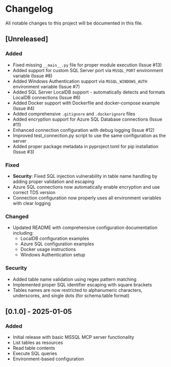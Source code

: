 # Changelog

All notable changes to this project will be documented in this file.

## [Unreleased]

### Added
- Fixed missing `__main__.py` file for proper module execution (Issue #13)
- Added support for custom SQL Server port via `MSSQL_PORT` environment variable (Issue #8)
- Added Windows Authentication support via `MSSQL_WINDOWS_AUTH` environment variable (Issue #7)
- Added SQL Server LocalDB support - automatically detects and formats LocalDB connections (Issue #6)
- Added Docker support with Dockerfile and docker-compose example (Issue #4)
- Added comprehensive `.gitignore` and `.dockerignore` files
- Added encryption support for Azure SQL Database connections (Issue #11)
- Enhanced connection configuration with debug logging (Issue #12)
- Improved test_connection.py script to use the same configuration as the server
- Added proper package metadata in pyproject.toml for pip installation (Issue #3)

### Fixed
- **Security**: Fixed SQL injection vulnerability in table name handling by adding proper validation and escaping
- Azure SQL connections now automatically enable encryption and use correct TDS version
- Connection configuration now properly uses all environment variables with clear logging

### Changed
- Updated README with comprehensive configuration documentation including:
  - LocalDB configuration examples
  - Azure SQL configuration examples
  - Docker usage instructions
  - Windows Authentication setup

### Security
- Added table name validation using regex pattern matching
- Implemented proper SQL identifier escaping with square brackets
- Tables names are now restricted to alphanumeric characters, underscores, and single dots (for schema.table format)

## [0.1.0] - 2025-01-05

### Added
- Initial release with basic MSSQL MCP server functionality
- List tables as resources
- Read table contents
- Execute SQL queries
- Environment-based configuration